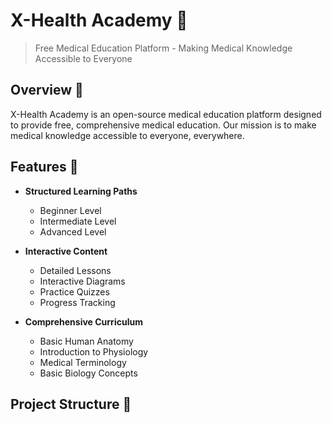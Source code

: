# X-Health Academy 🏥

> Free Medical Education Platform - Making Medical Knowledge Accessible to Everyone

## Overview 🌟

X-Health Academy is an open-source medical education platform designed to provide free, comprehensive medical education. Our mission is to make medical knowledge accessible to everyone, everywhere.

## Features 🚀

- **Structured Learning Paths**
  - Beginner Level
  - Intermediate Level
  - Advanced Level

- **Interactive Content**
  - Detailed Lessons
  - Interactive Diagrams
  - Practice Quizzes
  - Progress Tracking

- **Comprehensive Curriculum**
  - Basic Human Anatomy
  - Introduction to Physiology
  - Medical Terminology
  - Basic Biology Concepts

## Project Structure 📁 